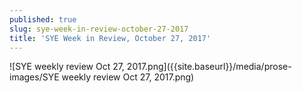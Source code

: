 ```yaml
---
published: true
slug: sye-week-in-review-october-27-2017
title: 'SYE Week in Review, October 27, 2017'
---
```

![SYE weekly review Oct 27, 2017.png]({{site.baseurl}}/media/prose-images/SYE weekly review Oct 27, 2017.png)

